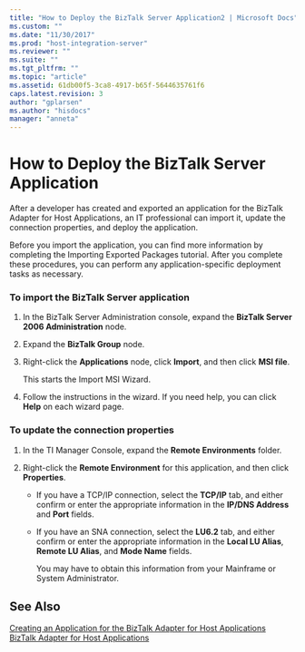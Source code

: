 ```yaml
---
title: "How to Deploy the BizTalk Server Application2 | Microsoft Docs"
ms.custom: ""
ms.date: "11/30/2017"
ms.prod: "host-integration-server"
ms.reviewer: ""
ms.suite: ""
ms.tgt_pltfrm: ""
ms.topic: "article"
ms.assetid: 61db00f5-3ca8-4917-b65f-5644635761f6
caps.latest.revision: 3
author: "gplarsen"
ms.author: "hisdocs"
manager: "anneta"
---
```

# How to Deploy the BizTalk Server Application
After a developer has created and exported an application for the BizTalk Adapter for Host Applications, an IT professional can import it, update the connection properties, and deploy the application.  
  
 Before you import the application, you can find more information by completing the Importing Exported Packages tutorial. After you complete these procedures, you can perform any application-specific deployment tasks as necessary.  
  
### To import the BizTalk Server application  
  
1.  In the BizTalk Server Administration console, expand the **BizTalk Server 2006 Administration** node.  
  
2.  Expand the **BizTalk Group** node.  
  
3.  Right-click the **Applications** node, click **Import**, and then click **MSI file**.  
  
     This starts the Import MSI Wizard.  
  
4.  Follow the instructions in the wizard. If you need help, you can click **Help** on each wizard page.  
  
### To update the connection properties  
  
1.  In the TI Manager Console, expand the **Remote Environments** folder.  
  
2.  Right-click the **Remote Environment** for this application, and then click **Properties**.  
  
    -   If you have a TCP/IP connection, select the **TCP/IP** tab, and either confirm or enter the appropriate information in the **IP/DNS Address** and **Port** fields.  
  
    -   If you have an SNA connection, select the **LU6.2** tab, and either confirm or enter the appropriate information in the **Local LU Alias**, **Remote LU Alias**, and **Mode Name** fields.  
  
         You may have to obtain this information from your Mainframe or System Administrator.  
  
## See Also  
 [Creating an Application for the BizTalk Adapter for Host Applications](../core/creating-an-application-for-the-biztalk-adapter-for-host-applications2.md)   
 [BizTalk Adapter for Host Applications](../core/biztalk-adapter-for-host-applications2.md)